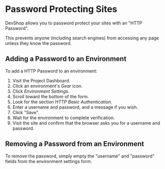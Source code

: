 Password Protecting Sites
=========================

DevShop allows you to password protect your sites with an "HTTP Password".
 
This prevents anyone (including search engines) from accessing any page unless they know the password.
 
Adding a Password to an Environment
-----------------------------------

To add a HTTP Password to an environment:

1. Visit the Project Dashboard.
2. Click an environment's *Gear* icon.
3. Click *Environment Settings*.
4. Scroll toward the bottom of the form.
5. Look for the section *HTTP Basic Authentication*.
6. Enter a username and password, and a message if you wish.
7. Click "Save".
8. Wait for the environment to complete verification.
9. Visit the site and confirm that the browser asks you for a username and password.

Removing a Password from an Environment
---------------------------------------

To remove the password, simply empty the "username" and "password" fields from the environment settings form.